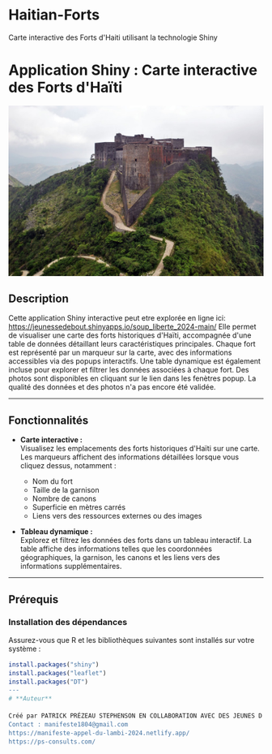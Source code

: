 # Haitian-Forts
Carte interactive des Forts d'Haiti utilisant la technologie Shiny
# **Application Shiny : Carte interactive des Forts d'Haïti**
![My Image](https://github.com/stepminer/Haitian-Forts/blob/main/citadelle.jpg)

## **Description**

Cette application Shiny interactive peut etre explorée en ligne ici: https://jeunessedebout.shinyapps.io/soup_liberte_2024-main/ Elle permet de visualiser une carte des forts historiques d'Haïti, accompagnée d'une table de données détaillant leurs caractéristiques principales. Chaque fort est représenté par un marqueur sur la carte, avec des informations accessibles via des popups interactifs. Une table dynamique est également incluse pour explorer et filtrer les données associées à chaque fort. Des photos sont disponibles en cliquant sur le lien dans les fenètres popup. La qualité des données et des photos n'a pas encore été validée.

---

## **Fonctionnalités**

- **Carte interactive :**  
  Visualisez les emplacements des forts historiques d'Haïti sur une carte. Les marqueurs affichent des informations détaillées lorsque vous cliquez dessus, notamment :
  - Nom du fort
  - Taille de la garnison
  - Nombre de canons
  - Superficie en mètres carrés
  - Liens vers des ressources externes ou des images
  
- **Tableau dynamique :**  
  Explorez et filtrez les données des forts dans un tableau interactif. La table affiche des informations telles que les coordonnées géographiques, la garnison, les canons et les liens vers des informations supplémentaires.

---

## **Prérequis**

### **Installation des dépendances**

Assurez-vous que R et les bibliothèques suivantes sont installés sur votre système :

```r
install.packages("shiny")
install.packages("leaflet")
install.packages("DT")
---
# **Auteur**

Créé par PATRICK PRÉZEAU STEPHENSON EN COLLABORATION AVEC DES JEUNES D'HAITI
Contact : manifeste1804@gmail.com
https://manifeste-appel-du-lambi-2024.netlify.app/
https://ps-consults.com/
